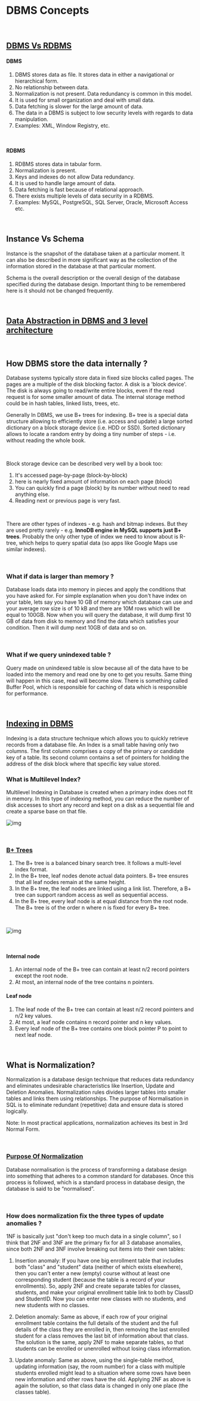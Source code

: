 # DBMS Concepts

<br>

## [DBMS Vs RDBMS](https://www.geeksforgeeks.org/difference-between-rdbms-and-dbms/)

#### DBMS
1. DBMS stores data as file. It stores data in either a navigational or hierarchical form.
2. No relationship between data.
3. Normalization is not present. Data redundancy is common in this model.	
4. It is used for small organization and deal with small data.
5. Data fetching is slower for the large amount of data.
6. The data in a DBMS is subject to low security levels with regards to data manipulation.
7. Examples: XML, Window Registry, etc.

<br>

#### RDBMS
1. RDBMS stores data in tabular form.
2. Normalization is present.
3. Keys and indexes do not allow Data redundancy.
4. It is used to handle large amount of data.
5. Data fetching is fast because of relational approach.
6. There exists multiple levels of data security in a RDBMS.
7. Examples: MySQL, PostgreSQL, SQL Server, Oracle, Microsoft Access etc.

<br>

## Instance Vs Schema
Instance is the snapshot of the database taken at a particular moment. It can also be described in more significant way as the collection of the information stored in the database at that particular moment.

Schema is the overall description or the overall design of the database specified during the database design. Important thing to be remembered here is it should not be changed frequently. 

<br>

## [Data Abstraction in DBMS and 3 level architecture](https://afteracademy.com/blog/what-is-data-abstraction-in-dbms-and-what-are-its-three-levels)

<br>

## How DBMS store the data internally ?
Database systems typically store data in fixed size blocks called pages. The pages are a multiple of the disk blocking factor. A disk is a 'block device'. The disk is always going to read/write entire blocks, even if the read request is for some smaller amount of data. The internal storage method could be in hash tables, linked lists, trees, etc.

Generally In DBMS, we use B+ trees for indexing. B+ tree is a special data structure allowing to efficiently store (i.e. access and update) a large sorted dictionary on a block storage device (i.e. HDD or SSD). Sorted dictionary allows to locate a random entry by doing a tiny number of steps - i.e. without reading the whole book.

<br>

Block storage device can be described very well by a book too:
1. It's accessed page-by-page (block-by-block)
2. here is nearly fixed amount of information on each page (block)
3. You can quickly find a page (block) by its number without need to read anything else.
4. Reading next or previous page is very fast. 

<br>

There are other types of indexes - e.g. hash and bitmap indexes. But they are used pretty rarely - e.g. **InnoDB engine in MySQL supports just B+ trees**. Probably the only other type of index we need to know about is R-tree, which helps to query spatial data (so apps like Google Maps use similar indexes).

<br>

### What if data is larger than memory ?
Database loads data into memory in pieces and apply the conditions that you have asked for. For simple explanation when you don't have index on your table, lets say you have 10 GB of memory which database can use and your average row size is of 10 kB and there are 10M rows which will be equal to 100GB. Now when you will query the database, it will dump first 10 GB of data from disk to memory and find the data which satisfies your condition. Then it will dump next 10GB of data and so on.

<br>

### What if we query unindexed table ?
Query made on unindexed table is slow because all of the data have to be loaded into the memory and read one by one to get you results. Same thing will happen in this case, read will become slow. There is something called Buffer Pool, which is responsible for caching of data which is responsible for performance. 


<br>

## [Indexing in DBMS](https://www.youtube.com/watch?v=SxHX1T53n_A)
Indexing is a data structure technique which allows you to quickly retrieve records from a database file. An Index is a small table having only two columns. The first column comprises a copy of the primary or candidate key of a table. Its second column contains a set of pointers for holding the address of the disk block where that specific key value stored.

### What is Multilevel Index?
Multilevel Indexing in Database is created when a primary index does not fit in memory. In this type of indexing method, you can reduce the number of disk accesses to short any record and kept on a disk as a sequential file and create a sparse base on that file.

![img](https://cdn.guru99.com/images/1/070119_0833_IndexinginD5.png)


<br>

### [B+ Trees](https://www.javatpoint.com/dbms-b-plus-tree)
1. The B+ tree is a balanced binary search tree. It follows a multi-level index format.
2. In the B+ tree, leaf nodes denote actual data pointers. B+ tree ensures that all leaf nodes remain at the same height.
3. In the B+ tree, the leaf nodes are linked using a link list. Therefore, a B+ tree can support random access as well as sequential access.
4. In the B+ tree, every leaf node is at equal distance from the root node. The B+ tree is of the order n where n is fixed for every B+ tree.

<br>

![img](https://static.javatpoint.com/dbms/images/dbms-b-plus-tree.png)

<br>

#### Internal node
1. An internal node of the B+ tree can contain at least n/2 record pointers except the root node.
2. At most, an internal node of the tree contains n pointers.

#### Leaf node
1. The leaf node of the B+ tree can contain at least n/2 record pointers and n/2 key values.
2. At most, a leaf node contains n record pointer and n key values.
3. Every leaf node of the B+ tree contains one block pointer P to point to next leaf node.

<br>

## What is Normalization?
Normalization is a database design technique that reduces data redundancy and eliminates undesirable characteristics like Insertion, Update and Deletion Anomalies. Normalization rules divides larger tables into smaller tables and links them using relationships. The purpose of Normalisation in SQL is to eliminate redundant (repetitive) data and ensure data is stored logically.

Note: In most practical applications, normalization achieves its best in 3rd Normal Form. 

<br>

### [Purpose Of Normalization](https://medium.com/@bbrumm/what-is-the-purpose-of-database-normalisation-8070b2948d70)
Database normalisation is the process of transforming a database design into something that adheres to a common standard for databases. Once this process is followed, which is a standard process in database design, the database is said to be “normalised”.

<br>

### How does normalization fix the three types of update anomalies ?
1NF is basically just "don't keep too much data in a single column", so I think that 2NF and 3NF are the primary fix for all 3 database anomalies, since both 2NF and 3NF involve breaking out items into their own tables:

1. Insertion anomaly: If you have one big enrollment table that includes both "class" and "student" data (neither of which exists elsewhere), then you can't enter a new (empty) course without at least one corresponding student (because the table is a record of your enrollments). So, apply 2NF and create separate tables for classes, students, and make your original enrollment table link to both by ClassID and StudentID. Now you can enter new classes with no students, and new students with no classes.

2. Deletion anomaly: Same as above, if each row of your original enrollment table contains the full details of the student and the full details of the class they are enrolled in, then removing the last enrolled student for a class removes the last bit of information about that class. The solution is the same, apply 2NF to make separate tables, so that students can be enrolled or unenrolled without losing class information.

3. Update anomaly: Same as above, using the single-table method, updating information (say, the room number) for a class with multiple students enrolled might lead to a situation where some rows have been new information and other rows have the old. Applying 2NF as above is again the solution, so that class data is changed in only one place (the classes table).



